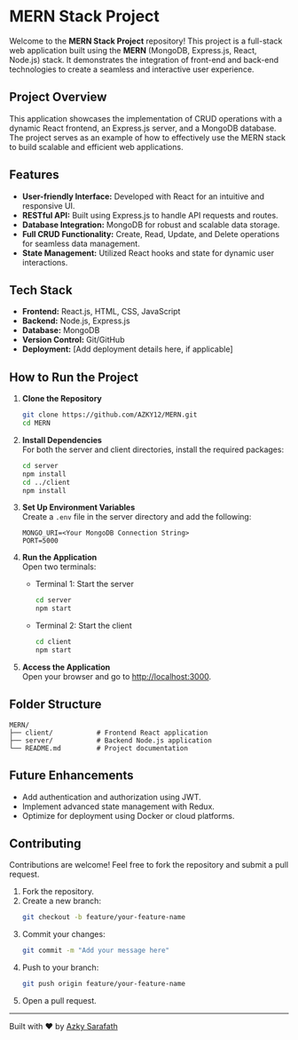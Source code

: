 # MERN Stack Project

Welcome to the **MERN Stack Project** repository! This project is a full-stack web application built using the **MERN** (MongoDB, Express.js, React, Node.js) stack. It demonstrates the integration of front-end and back-end technologies to create a seamless and interactive user experience.

## Project Overview

This application showcases the implementation of CRUD operations with a dynamic React frontend, an Express.js server, and a MongoDB database. The project serves as an example of how to effectively use the MERN stack to build scalable and efficient web applications.

## Features

- **User-friendly Interface:** Developed with React for an intuitive and responsive UI.
- **RESTful API:** Built using Express.js to handle API requests and routes.
- **Database Integration:** MongoDB for robust and scalable data storage.
- **Full CRUD Functionality:** Create, Read, Update, and Delete operations for seamless data management.
- **State Management:** Utilized React hooks and state for dynamic user interactions.

## Tech Stack

- **Frontend:** React.js, HTML, CSS, JavaScript
- **Backend:** Node.js, Express.js
- **Database:** MongoDB
- **Version Control:** Git/GitHub
- **Deployment:** [Add deployment details here, if applicable]

## How to Run the Project

1. **Clone the Repository**  
   ```bash
   git clone https://github.com/AZKY12/MERN.git
   cd MERN
   ```

2. **Install Dependencies**  
   For both the server and client directories, install the required packages:  
   ```bash
   cd server
   npm install
   cd ../client
   npm install
   ```

3. **Set Up Environment Variables**  
   Create a `.env` file in the server directory and add the following:  
   ```env
   MONGO_URI=<Your MongoDB Connection String>
   PORT=5000
   ```

4. **Run the Application**  
   Open two terminals:
   - Terminal 1: Start the server
     ```bash
     cd server
     npm start
     ```
   - Terminal 2: Start the client
     ```bash
     cd client
     npm start
     ```

5. **Access the Application**  
   Open your browser and go to [http://localhost:3000](http://localhost:3000).

## Folder Structure

```plaintext
MERN/
├── client/           # Frontend React application
├── server/           # Backend Node.js application
└── README.md         # Project documentation
```


## Future Enhancements

- Add authentication and authorization using JWT.
- Implement advanced state management with Redux.
- Optimize for deployment using Docker or cloud platforms.

## Contributing

Contributions are welcome! Feel free to fork the repository and submit a pull request.  

1. Fork the repository.
2. Create a new branch:  
   ```bash
   git checkout -b feature/your-feature-name
   ```
3. Commit your changes:  
   ```bash
   git commit -m "Add your message here"
   ```
4. Push to your branch:  
   ```bash
   git push origin feature/your-feature-name
   ```
5. Open a pull request.


---

Built with ❤️ by [Azky Sarafath](https://github.com/AZKY12)

